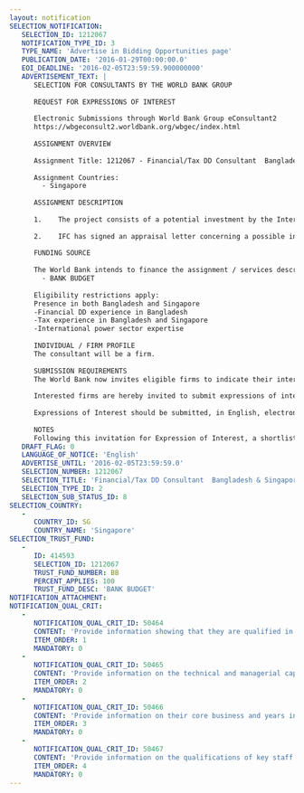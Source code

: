 ```yaml
---
layout: notification
SELECTION_NOTIFICATION: 
   SELECTION_ID: 1212067
   NOTIFICATION_TYPE_ID: 3
   TYPE_NAME: 'Advertise in Bidding Opportunities page'
   PUBLICATION_DATE: '2016-01-29T00:00:00.0'
   EOI_DEADLINE: '2016-02-05T23:59:59.900000000'
   ADVERTISEMENT_TEXT: |
      SELECTION FOR CONSULTANTS BY THE WORLD BANK GROUP
      
      REQUEST FOR EXPRESSIONS OF INTEREST
      
      Electronic Submissions through World Bank Group eConsultant2
      https://wbgeconsult2.worldbank.org/wbgec/index.html
      
      ASSIGNMENT OVERVIEW
      
      Assignment Title: 1212067 - Financial/Tax DD Consultant  Bangladesh & Singapore
      
      Assignment Countries:
        - Singapore
      
      ASSIGNMENT DESCRIPTION
      
      1.	The project consists of a potential investment by the International Finance Corporation (IFC) and /or co-investors introduced by IFC (together with IFC, the Investors).  The Investors would like to appoint a consultant (the Consultant) to assist in its due diligence on the investment opportunity.  The Consultant will be solely responsible towards the Investors. 
      
      2.	IFC has signed an appraisal letter concerning a possible investment by the Investors in a holding company to be set up in Singapore (the Sing HoldCo) that would own a Bangladesh holding company that then owns project SPVs in the power generation sector in Bangladesh.
      
      FUNDING SOURCE
      
      The World Bank intends to finance the assignment / services described below under the following trust fund(s):
        - BANK BUDGET
      
      Eligibility restrictions apply:
      Presence in both Bangladesh and Singapore
      -Financial DD experience in Bangladesh 
      -Tax experience in Bangladesh and Singapore
      -International power sector expertise
      
      INDIVIDUAL / FIRM PROFILE
      The consultant will be a firm. 
      
      SUBMISSION REQUIREMENTS
      The World Bank now invites eligible firms to indicate their interest in providing the services.  Interested firms must provide information indicating that they are qualified to perform the services (brochures, description of similar assignments, experience in similar conditions, availability of appropriate skills among staff, etc. for firms; CV and cover letter for individuals).  Please note that the total size of all attachments should be less than 5MB.  Consultants may associate to enhance their qualifications.
      
      Interested firms are hereby invited to submit expressions of interest.
      
      Expressions of Interest should be submitted, in English, electronically through World Bank Group eTendering (https://wbgeconsult2.worldbank.org/wbgec/index.html)
      
      NOTES
      Following this invitation for Expression of Interest, a shortlist of qualified firms will be formally invited to submit proposals.  Shortlisting and selection will be subject to the availability of funding.
   DRAFT_FLAG: 0
   LANGUAGE_OF_NOTICE: 'English'
   ADVERTISE_UNTIL: '2016-02-05T23:59:59.0'
   SELECTION_NUMBER: 1212067
   SELECTION_TITLE: 'Financial/Tax DD Consultant  Bangladesh & Singapore'
   SELECTION_TYPE_ID: 2
   SELECTION_SUB_STATUS_ID: 8
SELECTION_COUNTRY: 
   - 
      COUNTRY_ID: SG
      COUNTRY_NAME: 'Singapore'
SELECTION_TRUST_FUND: 
   - 
      ID: 414593
      SELECTION_ID: 1212067
      TRUST_FUND_NUMBER: BB
      PERCENT_APPLIES: 100
      TRUST_FUND_DESC: 'BANK BUDGET'
NOTIFICATION_ATTACHMENT: 
NOTIFICATION_QUAL_CRIT: 
   - 
      NOTIFICATION_QUAL_CRIT_ID: 50464
      CONTENT: 'Provide information showing that they are qualified in the field of the assignment.'
      ITEM_ORDER: 1
      MANDATORY: 0
   - 
      NOTIFICATION_QUAL_CRIT_ID: 50465
      CONTENT: 'Provide information on the technical and managerial capabilities of the firm.'
      ITEM_ORDER: 2
      MANDATORY: 0
   - 
      NOTIFICATION_QUAL_CRIT_ID: 50466
      CONTENT: 'Provide information on their core business and years in business.'
      ITEM_ORDER: 3
      MANDATORY: 0
   - 
      NOTIFICATION_QUAL_CRIT_ID: 50467
      CONTENT: 'Provide information on the qualifications of key staff.'
      ITEM_ORDER: 4
      MANDATORY: 0
---
```

